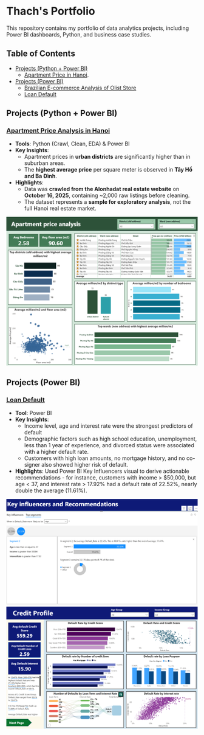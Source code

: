 # Thach's Portfolio
This repository contains my portfolio of data analytics projects, including Power BI dashboards, Python, and business case studies. 
## Table of Contents
- [Projects (Python + Power BI)](#projects-python--power-bi)
  - [Apartment Price in Hanoi](#apartment-price-analysis-in-hanoi).
- [Projects (Power BI)](#projects-power-bi)
  - [Brazilian E-commerce Analysis of Olist Store](#brazilian-e-commerce-analysis-of-olist-store)
  - [Loan Default](#loan-default)
## Projects (Python + Power BI)
### [Apartment Price Analysis in Hanoi](./projects/apartment_price)
- **Tools**: Python (Crawl, Clean, EDA) & Power BI  
- **Key Insights**:
  - Apartment prices in **urban districts** are significantly higher than in suburban areas.  
  - The **highest average price** per square meter is observed in **Tây Hồ and Ba Đình**.  
- **Highlights**:
  - Data was **crawled from the Alonhadat real estate website** on **October 16, 2025**, containing ~2,000 raw listings before cleaning.  
  - The dataset represents a **sample for exploratory analysis**, not the full Hanoi real estate market.  

![Dashboard Preview](./projects/apartment_price/detail_powerbi_png)
  
## Projects (Power BI)
### [Loan Default](./projects/loan-default)
- **Tool**: Power BI
- **Key Insights**: 
  - Income level, age and interest rate were the strongest predictors of default
  - Demographic factors such as high school education, unemployment, less than 1 year of experience, and divorced status were associated with a higher default rate.
  - Customers with high loan amounts, no mortgage history, and no co-signer also showed higher risk of default.
- **Highlights**: Used Power BI Key Influencers visual to derive actionable recommendations - for instance, customers with income > $50,000, but age < 37, and interest rate > 17.92% had a default rate of 22.52%, nearly double the average (11.61%).

![Dashboard Preview](./projects/loan-default/segment.png)
![Dashboard Preview](./projects/loan-default/credit.png)
